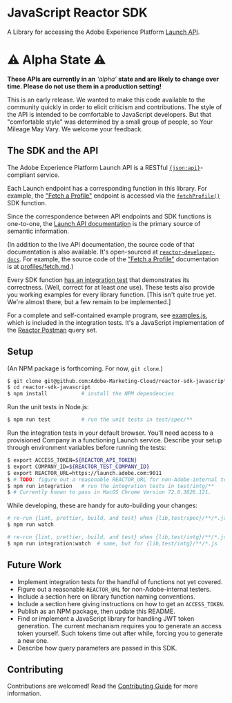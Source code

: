 # JavaScript Reactor SDK

A Library for accessing the Adobe Experience Platform
[Launch API][Launch API doc].

# &#x26a0; Alpha State &#x26a0;
**These APIs are currently in an** *‘alpha’* **state and are likely to change
over time. Please do not use them in a production setting!**

This is an early release. We wanted to make this code available to the community
quickly in order to elicit criticism and contributions. The style of the API is
intended to be comfortable to JavaScript developers. But that "comfortable
style" was determined by a small group of people, so Your Mileage May Vary. We
welcome your feedback.

## The SDK and the API

The Adobe Experience Platform Launch API is a RESTful
[`{json:api}`](https://jsonapi.org/)-compliant service.

Each Launch endpoint has a corresponding function in this library.  For example,
the ["Fetch a Profile"][FetchProfile doc] endpoint is accessed via the
[`fetchProfile()`][FetchProfile impl] SDK function.

Since the correspondence between API endpoints and SDK functions is one-to-one,
the [Launch API documentation][ListCompanies doc] is the primary source of
semantic information.

(In addition to the live API documentation, the source code of that
documentation is also available. It's open-sourced at
[`reactor-developer-docs`][Launch API doc repo].  For example, the source code
of the ["Fetch a Profile"][FetchProfile doc] documentation is at
[profiles/fetch.md][FetchProfile doc src].)


[Launch API doc]: https://developer.adobelaunch.com/api/ 'Adobe Experience Platform Launch API'
[Launch API doc repo]: https://github.com/Adobe-Marketing-Cloud/reactor-developer-docs 'Launch API documentation repository'
[FetchProfile doc]: https://developer.adobelaunch.com/api/reference/1.0/profiles/fetch/ 'Fetch a Profile'
[FetchProfile impl]: https://github.com/Adobe-Marketing-Cloud/reactor-sdk-javascript/blob/033db2e59a619141b9508feae50bbe39d5660fa5/lib/profiles.js#L13 'fetchProfile'
[FetchProfile doc src]: https://github.com/Adobe-Marketing-Cloud/reactor-developer-docs/blob/master/api/reference/1.0/profiles/fetch.md 'Fetch a Profile'
[ListCompanies doc]: https://developer.adobelaunch.com/api/reference/1.0/companies/list/ 'List Companies'

Every SDK function [has an integration test](./blob/master/test/intg) that
demonstrates its correctness. (Well, correct for at least *one* use).  These
tests also provide you working examples for every library function.
[This isn't quite true yet.  We're almost there, but a few remain to be
implemented.]

For a complete and self-contained example program, see
[examples.js](./blob/master/test/intg/examples.test.js), which is included in
the integration tests. It's a JavaScript implementation of the [Reactor
Postman]( https://github.com/Adobe-Marketing-Cloud/reactor-postman) query set.

## Setup

(An NPM package is forthcoming. For now, `git clone`.)
```bash
$ git clone git@github.com:Adobe-Marketing-Cloud/reactor-sdk-javascript.git
$ cd reactor-sdk-javascript
$ npm install           # install the NPM dependencies
```

Run the unit tests in Node.js:
```bash
$ npm run test          # run the unit tests in test/spec/**
```

Run the integration tests in your default browser. You'll need access to a
provisioned Company in a functioning Launch service. Describe your setup through
environment variables before running the tests:

```bash
$ export ACCESS_TOKEN=${REACTOR_API_TOKEN}
$ export COMPANY_ID=${REACTOR_TEST_COMPANY_ID}
$ export REACTOR_URL=https://launch.adobe.com:9011
$ # TODO: figure out a reasonable REACTOR_URL for non-Adobe-internal testers
$ npm run integration   # run the integration tests in test/intg/**
$ # Currently known to pass in MacOS Chrome Version 72.0.3626.121.
```

While developing, these are handy for auto-building your changes:

```bash
# re-run {lint, prettier, build, and test} when {lib,test/spec}/**/*.js changes
$ npm run watch

# re-run {lint, prettier, build, and test} when {lib,test/intg}/**/*.js changes
$ npm run integration:watch  # same, but for {lib,test/intg}/**/*.js
```

## Future Work

* Implement integration tests for the handful of functions not yet covered.
* Figure out a reasonable `REACTOR_URL` for non-Adobe-internal testers.
* Include a section here on library function naming conventions.
* Include a section here giving instructions on how to get an `ACCESS_TOKEN`.
* Publish as an NPM package, then update this README.
* Find or implement a JavaScript library for handling JWT token generation. The
  current mechanism requires you to generate an access token yourself. Such
  tokens time out after while, forcing you to generate a new one.
* Describe how query parameters are passed in this SDK.

## Contributing

Contributions are welcomed! Read the [Contributing Guide](https://github.com/Adobe-Marketing-Cloud/reactor-sdk-javascript/blob/master/CONTRIBUTING.md)
for more information.
